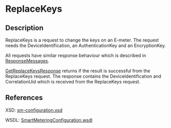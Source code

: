 <!--
SPDX-FileCopyrightText: Contributors to the Documentation project

SPDX-License-Identifier: Apache-2.0
-->

# ReplaceKeys

## Description

ReplaceKeys is a request to change the keys on an E-meter. The request needs the DeviceIdentification, an AuthenticationKey and an EncryptionKey.

All requests have similar response behaviour which is described in [ResponseMessages](../../responsemessages.md).

[GetReplaceKeysResponse](getreplacekeysresponse.md) returns if the result is successful from the ReplaceKeys request. The response contains the DeviceIdentification and CorrelationUid which is received from the ReplaceKeys request.

## References

XSD: [sm-configuration.xsd](https://github.com/OSGP/open-smart-grid-platform/blob/development/osgp/shared/osgp-ws-smartmetering/src/main/resources/schemas/sm-configuration.xsd)

WSDL: [SmartMeteringConfiguration.wsdl](https://github.com/OSGP/open-smart-grid-platform/blob/development/osgp/shared/osgp-ws-smartmetering/src/main/resources/SmartMeteringConfiguration.wsdl)

